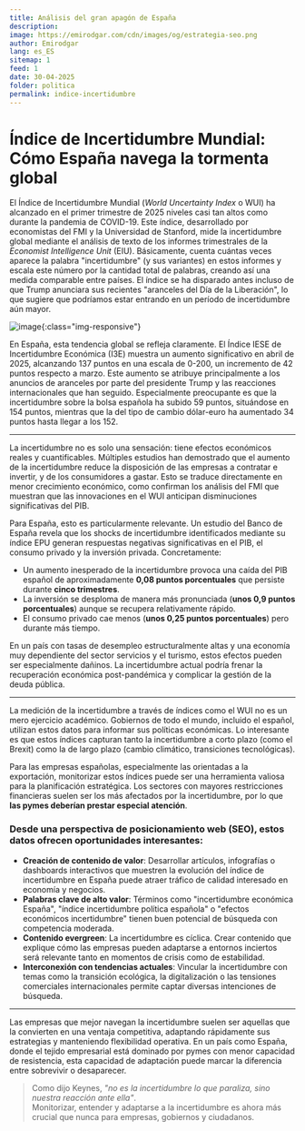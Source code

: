 ```yaml
---
title: Análisis del gran apagón de España
description: 
image: https://emirodgar.com/cdn/images/og/estrategia-seo.png
author: Emirodgar
lang: es_ES
sitemap: 1
feed: 1
date: 30-04-2025
folder: politica
permalink: indice-incertidumbre
---
```


# Índice de Incertidumbre Mundial: Cómo España navega la tormenta global

El Índice de Incertidumbre Mundial (*World Uncertainty Index* o WUI) ha alcanzado en el primer trimestre de 2025 niveles casi tan altos como durante la pandemia de COVID-19. Este índice, desarrollado por economistas del FMI y la Universidad de Stanford, mide la incertidumbre global mediante el análisis de texto de los informes trimestrales de la *Economist Intelligence Unit* (EIU). Básicamente, cuenta cuántas veces aparece la palabra "incertidumbre" (y sus variantes) en estos informes y escala este número por la cantidad total de palabras, creando así una medida comparable entre países. El índice se ha disparado antes incluso de que Trump anunciara sus recientes "aranceles del Día de la Liberación", lo que sugiere que podríamos estar entrando en un período de incertidumbre aún mayor.

![image](https://github.com/user-attachments/assets/541aa20c-582e-457f-bcb8-541b81837037){:class="img-responsive"}


En España, esta tendencia global se refleja claramente. El Índice IESE de Incertidumbre Económica (I3E) muestra un aumento significativo en abril de 2025, alcanzando 137 puntos en una escala de 0-200, un incremento de 42 puntos respecto a marzo. Este aumento se atribuye principalmente a los anuncios de aranceles por parte del presidente Trump y las reacciones internacionales que han seguido. Especialmente preocupante es que la incertidumbre sobre la bolsa española ha subido 59 puntos, situándose en 154 puntos, mientras que la del tipo de cambio dólar-euro ha aumentado 34 puntos hasta llegar a los 152.

---

La incertidumbre no es solo una sensación: tiene efectos económicos reales y cuantificables. Múltiples estudios han demostrado que el aumento de la incertidumbre reduce la disposición de las empresas a contratar e invertir, y de los consumidores a gastar. Esto se traduce directamente en menor crecimiento económico, como confirman los análisis del FMI que muestran que las innovaciones en el WUI anticipan disminuciones significativas del PIB.

Para España, esto es particularmente relevante. Un estudio del Banco de España revela que los shocks de incertidumbre identificados mediante su índice EPU generan respuestas negativas significativas en el PIB, el consumo privado y la inversión privada. Concretamente:

- Un aumento inesperado de la incertidumbre provoca una caída del PIB español de aproximadamente **0,08 puntos porcentuales** que persiste durante **cinco trimestres**.
- La inversión se desploma de manera más pronunciada (**unos 0,9 puntos porcentuales**) aunque se recupera relativamente rápido.
- El consumo privado cae menos (**unos 0,25 puntos porcentuales**) pero durante más tiempo.

En un país con tasas de desempleo estructuralmente altas y una economía muy dependiente del sector servicios y el turismo, estos efectos pueden ser especialmente dañinos. La incertidumbre actual podría frenar la recuperación económica post-pandémica y complicar la gestión de la deuda pública.

---


La medición de la incertidumbre a través de índices como el WUI no es un mero ejercicio académico. Gobiernos de todo el mundo, incluido el español, utilizan estos datos para informar sus políticas económicas. Lo interesante es que estos índices capturan tanto la incertidumbre a corto plazo (como el Brexit) como la de largo plazo (cambio climático, transiciones tecnológicas).

Para las empresas españolas, especialmente las orientadas a la exportación, monitorizar estos índices puede ser una herramienta valiosa para la planificación estratégica. Los sectores con mayores restricciones financieras suelen ser los más afectados por la incertidumbre, por lo que **las pymes deberían prestar especial atención**.

### Desde una perspectiva de posicionamiento web (SEO), estos datos ofrecen oportunidades interesantes:

- **Creación de contenido de valor**: Desarrollar artículos, infografías o dashboards interactivos que muestren la evolución del índice de incertidumbre en España puede atraer tráfico de calidad interesado en economía y negocios.
- **Palabras clave de alto valor**: Términos como "incertidumbre económica España", "índice incertidumbre política española" o "efectos económicos incertidumbre" tienen buen potencial de búsqueda con competencia moderada.
- **Contenido evergreen**: La incertidumbre es cíclica. Crear contenido que explique cómo las empresas pueden adaptarse a entornos inciertos será relevante tanto en momentos de crisis como de estabilidad.
- **Interconexión con tendencias actuales**: Vincular la incertidumbre con temas como la transición ecológica, la digitalización o las tensiones comerciales internacionales permite captar diversas intenciones de búsqueda.

---

Las empresas que mejor navegan la incertidumbre suelen ser aquellas que la convierten en una ventaja competitiva, adaptando rápidamente sus estrategias y manteniendo flexibilidad operativa. En un país como España, donde el tejido empresarial está dominado por pymes con menor capacidad de resistencia, esta capacidad de adaptación puede marcar la diferencia entre sobrevivir o desaparecer.

> Como dijo Keynes, *"no es la incertidumbre lo que paraliza, sino nuestra reacción ante ella"*.  
> Monitorizar, entender y adaptarse a la incertidumbre es ahora más crucial que nunca para empresas, gobiernos y ciudadanos.


